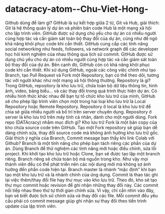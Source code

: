 # datacracy-atom--Chu-Viet-Hong-
Github dùng để làm gì?
GitHub là sự kết hợp giữa 2 từ, Git và Hub, giải thích:
  Git là hệ thống quản lý dự án và phiên bản code
  Hub là một mạng xã hội cho lập trình viên. GitHub được sử dụng chủ yếu cho dự án có nhiều người cùng hợp tác và cần giám sát toàn bộ thay đổi của dự án, cũng như để ngõ khả     năng khôi phục code khi cần thiết.
  GitHub cung cấp các tính năng social networking như feeds, followers, và network graph để các developer học hỏi kinh nghiệm của nhau thông qua lịch sử commit.
  GitHub được sử dụng chủ yếu cho dự án có nhiều người cùng hợp tác và cần giám sát toàn bộ thay đổi của dự án. Bên cạnh đó, GitHub còn có khả năng khôi phục code khi cần         thiết. Khi sử dụng GitHub, ngoài các công việc chính như tạo Branch, tạo Pull Request và Fork một Repository, bạn có thể theo dõi, tương tác với người khác như một mạng xã     hội thông thường.
Repository là gì?
  Trong GitHub, repository là kho lưu trữ, chứa toàn bộ dữ liệu thông tin, hình ảnh, video, bảng biểu… và các thay đổi trong quá trình thực hiện dự án. Có nhiều hình thức khác   nhau để bạn tự tổ chức kho lưu trữ của mình, GitHub sẽ cho phép lập trình viên chọn một trong hai loại kho lưu trữ là Local Repository hoặc Remote Repository.
  Repository ở local là kho lưu trữ để chia sẻ giữa nhiều người và bố trí trên server chuyên dụng. Repository ở server là kho lưu trữ trên máy tính cá nhân, dành cho một người   dùng.
Fork repo (DATAcracy) nhằm mục đích gì?
  Kho lưu trữ Fork là một bản copy của kho chứa source code trên GitHub. Tạo một Fork repository sẽ giúp bạn dễ dàng chỉnh sửa, thay đổi source code mà không ảnh hưởng kho lưu   trữ gốc.
Giải thích ý nghĩa của Branch, Commit mesage bạn thấy khi link Colab với Github?
  Branch là một tính năng cho phép bạn tách riêng các phần của dự án. Dùng Branch để thử nghiệm các tính năng mới hoặc điều chỉnh, sửa lỗi project. Khi khởi tạo kho lưu trữ        hoặc Clone, bạn sẽ được tạo lập một branch riêng. Branch riêng sẽ chứa toàn bộ mã nguồn trong kho. Như vậy mọi thành viên đều có thể phát triển nên các nội dung mới mà không   sợ ảnh hưởng đến phần code hiện tại.
  Branch master là nhánh “mặc định” khi bạn tạo một kho lưu trữ và là nhánh chính của ứng dụng.
  Commit là thao tác ghi lại việc thêm/thay đổi file hay thư mục vào kho lưu trữ. Theo đó, kho sẽ tạo thư mục commit hoặc revision để ghi nhận những thay đổi này. Các commit     nối tiếp nhau theo thứ tự thời gian chỉnh sửa. Vì vậy, chỉ cần nhìn vào đây, bạn sẽ biết được lịch sử chỉnh sửa và thay đổi các file. Mỗi commit đều yêu cầu phải có commit     message giúp ghi nhận sự thay đổi theo tiến trình update của lập trình viên.
